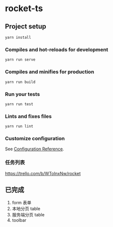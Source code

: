 # rocket-ts

## Project setup

```
yarn install
```

### Compiles and hot-reloads for development

```
yarn run serve
```

### Compiles and minifies for production

```
yarn run build
```

### Run your tests

```
yarn run test
```

### Lints and fixes files

```
yarn run lint
```

### Customize configuration

See [Configuration Reference](https://cli.vuejs.org/config/).

### 任务列表

https://trello.com/b/WToInxNw/rocket

## 已完成

1. form 表单
2. 本地分页 table
3. 服务端分页 table
4. toolbar
